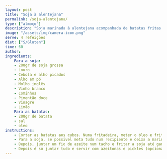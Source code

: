 ```yaml
---
layout: post
title: "Soja à alentejana"
permalink: /soja-alentejana/
type: ["almoço"]
description: "Soja marinada à alentejana acompanhada de batatas fritas crocantes"
image: "/assets/img/camera-icon.png"
serve: 4 refeições
diet: ["S/Gluten"]
time: 60
author: 
ingredients:
    Para a soja:
    - 200gr de soja grossa
    - Louro
    - Cebola e alho picados
    - Alho em pó
    - Molho inglês
    - Vinho branco
    - Cominhos
    - Pimentão doce
    - Vinagre
    - Limão
    Para as batatas:
    - 200gr de batata
    - sal
    - oleo
instructions:
    - Cortar as batatas aos cubos. Numa fritadeira, meter o óleo e fritar as batatas
    - Para a soja, se possivel meta tudo num recipiente e deixa a marinar do dia para a noite. Na própria hora também fica bom, mas com menos sabor.
    - Depois, juntar um fio de azeite num tacho e fritar a soja até ganhar cor.
    - Depois é só juntar tudo e servir com azeitonas e pickles (opcional)
---
```

